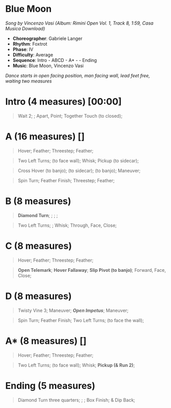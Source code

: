 # Blue Moon
*Song by Vincenzo Vasi (Album: Rimini Open Vol. 1, Track 8, 1:59, Casa Musica Download)*
 
* **Choreographer**: Gabriele Langer
* **Rhythm**: Foxtrot
* **Phase**: IV
* **Difficulty**: Average
* **Sequence**: Intro - ABCD - A* -  - Ending
* **Music**: Blue Moon, Vincenzo Vasi
 
*Dance starts in open facing position, man facing wall, lead feet free, waiting two measures*
 
# Intro (4 measures) [00:00]

> Wait 2; ; Apart, Point; Together Touch (to closed);

# A (16 measures) []

> Hover; Feather; Threestep; Feather; 

> Two Left Turns; (to face wall); Whisk; Pickup (to sidecar);

> Cross Hover (to banjo); (to sidecar); (to banjo); Maneuver;

> Spin Turn; Feather Finish; Threestep; Feather;

# B (8 measures)

> **Diamond Turn**; ; ; ;

> Two Left Turns; ; Whisk; Through, Face, Close;

# C (8 measures)

> Hover; Feather; Threestep; Feather;

> **Open Telemark**; **Hover Fallaway**; **Slip Pivot (to banjo)**; Forward, Face, Close;

# D (8 measures)

> Twisty Vine 3; Maneuver; ***Open Impetus***; Maneuver;

> Spin Turn; Feather Finish; Two Left Turns; (to face the wall);

# A* (8 measures) []

> Hover; Feather; Threestep; Feather; 

> Two Left Turns; (to face wall); Whisk; **Pickup (& Run 2)**;

# Ending (5 measures)

> Diamond Turn three quarters; ; ; Box Finish; & Dip Back;